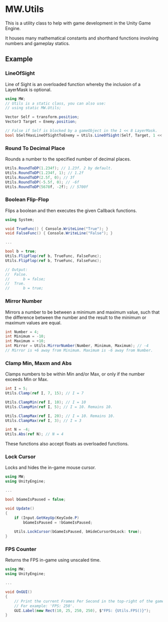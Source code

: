 ﻿# MW.Utils
This is a utility class to help with game development in the Unity Game Engine.

It houses many mathematical constants and shorthand functions involving numbers and gameplay statics.

## Example

### LineOfSight
Line of Sight is an overloaded function whereby the inclusion of a LayerMask is optional.
```cs
using MW;
// Utils is a static class, you can also use:
// using static MW.Utils;

Vector Self = transform.position;
Vector3 Target = Enemy.position;

// False if Self is blocked by a gameObject in the 1 << 8 LayerMask.
bool bSelfHasLineOfSightToEnemy = Utils.LineOfSight(Self, Target, 1 << 8)
```

### Round To Decimal Place
Rounds a number to the specified number of decimal places.
```cs
Utils.RoundToDP(1.234f); // 1.23f. 2 by default.
Utils.RoundToDP(1.234f, 1); // 1.2f
Utils.RoundToDP(2.5f, 0); // 3f
Utils.RoundToDP(-5.5f, 0); // -6f
Utils.RoundToDP(5678f, -2f); // 5700f
```

### Boolean Flip-Flop
Flips a boolean and then executes the given Callback functions.
```cs
using System;

void TrueFunc() { Console.WriteLine("True"); }
void FalseFunc() { Console.WriteLine("False"); }

...

bool b = true;
Utils.FlipFlop(ref b, TrueFunc, FalseFunc);
Utils.FlipFlop(ref b, TrueFunc, FalseFunc);

// Output:
//	False.
//		b = false;
//	True.
//		b = true;
```

### Mirror Number
Mirrors a number to be between a minimum and maximum value, such that the difference between the number and the result to the minimum or maximum values are equal.
```cs
int Number = 4;
int Minimum = -10;
int Maximum = +10;
int Mirror = Utils.MirrorNumber(Number, Minimum, Maximum); // -4
// Mirror is +6 away from Minimum. Maximum is -6 away from Number.
```

### Clamp Min, Maxm and Abs
Clamps numbers to be within Min and/or Max, or only if the number exceeds Min or Max.
```cs
int I = 5;
Utils.Clamp(ref I, 7, 15); // I = 7

Utils.ClampMin(ref I, 10); // I = 10
Utils.ClampMin(ref I, 5); // I = 10. Remains 10.

Utils.ClampMax(ref I, 20); // I = 10. Remains 10.
Utils.ClampMax(ref I, 3); // I = 3

int N = -4;
Utils.Abs(ref N); // N = 4
```
These functions also accept floats as overloaded functions.

### Lock Cursor
Locks and hides the in-game mouse cursor.
```cs
using MW;
using UnityEngine;

...

bool bGameIsPaused = false;

void Update()
{
	if (Input.GetKeyUp(KeyCode.P)
		bGameIsPaused = !bGameIsPaused;
	
	Utils.LockCursor(bGameIsPaused, bHideCursorOnLock: true);
}
```

### FPS Counter
Returns the FPS in-game using unscaled time.
```cs
using MW;
using UnityEngine;

...

void OnGUI()
{
	// Print the current Frames Per Second in the top-right of the game viewport.
	// For example: 'FPS: 250'.
	GUI.Label(new Rect(10, 25, 250, 250), $"FPS: {Utils.FPS()}");
}
```